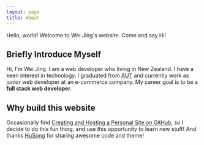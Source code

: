 ```yaml
---
layout: page
title: About
---
```


<p class="message">
	Hello, world! Welcome to Wei Jing's website. Come and say Hi! <a href="https://www.facebook.com/hydjing"><i class="fa fa-facebook-official fa-2x"></i></a><a href="mailto:hi@jing.ninja?Subject=Hello" target="_top" style="margin-left:20px;"><i class="fa fa-envelope fa-2x"></i></a>
</p>


## Briefly Introduce Myself

Hi, I'm Wei Jing. I am a web developer who living in New Zealand. I have a keen interest in technology. I graduated from [AUT](http://www.aut.ac.nz/) and currently work as junior web developer at an e-commerce company. My career goal is to be a **full stack web developer**.

## Why build this website

Occasionally find [Creating and Hosting a Personal Site on GitHub](http://jmcglone.com/guides/github-pages/), so I decide to do this fun thing, and use this opportunity to learn new stuff! And thanks  [HuSong](https://github.com/SooHu) for sharing awesome code and theme!




